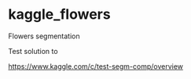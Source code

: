 # kaggle_flowers
Flowers segmentation

Test solution to

https://www.kaggle.com/c/test-segm-comp/overview

